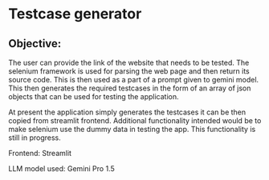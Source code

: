 # Testcase generator
## Objective:
The user can provide the link of the website that needs to be tested. The selenium framework is used for parsing the web page and then return its source code. This is then used as a part of a prompt given to gemini model. This then generates the required testcases in the form of an array of json objects that can be used for testing the application. 

At present the application simply generates the testcases it can be then copied from streamlit frontend. Additional functionality intended would be to make selenium use the dummy data in testing the app. This functionality is still in progress.


Frontend: Streamlit

LLM model used: Gemini Pro 1.5
 
